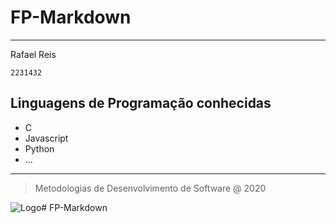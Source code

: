 # **FP-Markdown**
***

Rafael Reis

`2231432`

## **Linguagens de Programação conhecidas**

* C
* Javascript
* Python
* ...

***

> Metodologias de Desenvolvimento de Software @ 2020

![Logo](https://eduportugal.eu/wp-content/uploads/2017/08/eduportugal_ipleiria_n.jpg)# FP-Markdown
